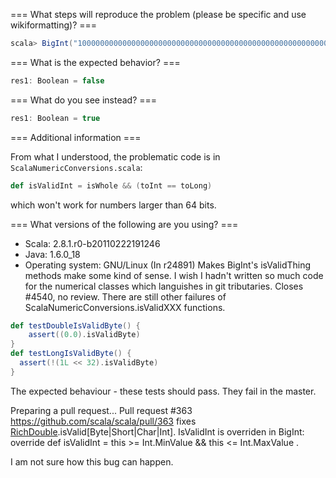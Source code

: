=== What steps will reproduce the problem (please be specific and use wikiformatting)? ===
```scala
scala> BigInt("10000000000000000000000000000000000000000000000000000000000000000000000000000000000000000000").isValidInt
```



=== What is the expected behavior? ===
```scala
res1: Boolean = false
```
=== What do you see instead? ===
```scala
res1: Boolean = true
```
=== Additional information ===

From what I understood, the problematic code is in `ScalaNumericConversions.scala`:

```scala
def isValidInt = isWhole && (toInt == toLong)
```

which won't work for numbers larger than 64 bits.

=== What versions of the following are you using? ===
  - Scala: 2.8.1.r0-b20110222191246
  - Java: 1.6.0_18
  - Operating system: GNU/Linux
(In r24891) Makes BigInt's isValidThing methods make some kind of sense.
I wish I hadn't written so much code for the numerical classes
which languishes in git tributaries.  Closes #4540, no review.
There are still other failures of ScalaNumericConversions.isValidXXX functions.
```scala
def testDoubleIsValidByte() {
    assert((0.0).isValidByte)
}
def testLongIsValidByte() {
  assert(!(1L << 32).isValidByte)
}
```
The expected behaviour - these tests should pass.
They fail in the master.

Preparing a pull request...
Pull request #363
https://github.com/scala/scala/pull/363
fixes [RichDouble](RichFloat|RichLong).isValid[Byte|Short|Char|Int].
IsValidInt is overriden in BigInt:
override def isValidInt   = this >= Int.MinValue && this <= Int.MaxValue .

I am not sure how this bug can happen.
